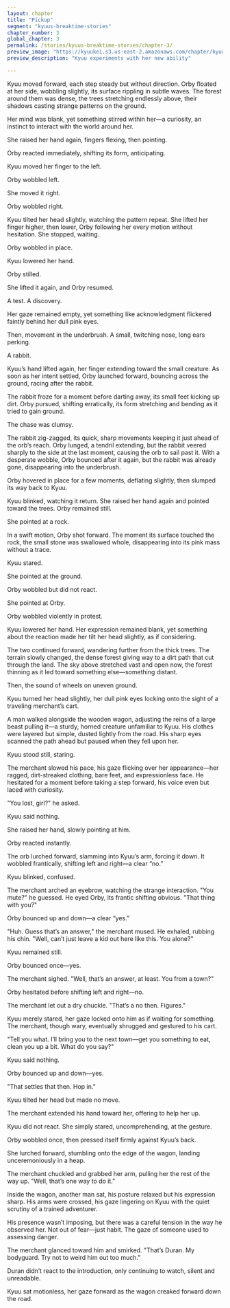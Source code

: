 ```yaml
---
layout: chapter
title: "Pickup"
segment: "kyuus-breaktime-stories"
chapter_number: 3
global_chapter: 3
permalink: /stories/kyuus-breaktime-stories/chapter-3/
preview_image: "https://kyuukei.s3.us-east-2.amazonaws.com/chapter/kyuu/3.png"
preview_description: "Kyuu experiments with her new ability"

---
```

Kyuu moved forward, each step steady but without direction. Orby floated at her side, wobbling slightly, its surface rippling in subtle waves. The forest around them was dense, the trees stretching endlessly above, their shadows casting strange patterns on the ground.

Her mind was blank, yet something stirred within her—a curiosity, an instinct to interact with the world around her.

She raised her hand again, fingers flexing, then pointing.

Orby reacted immediately, shifting its form, anticipating.

Kyuu moved her finger to the left.

Orby wobbled left.

She moved it right.

Orby wobbled right.

Kyuu tilted her head slightly, watching the pattern repeat. She lifted her finger higher, then lower, Orby following her every motion without hesitation. She stopped, waiting.

Orby wobbled in place.

Kyuu lowered her hand.

Orby stilled.

She lifted it again, and Orby resumed.

A test. A discovery.

Her gaze remained empty, yet something like acknowledgment flickered faintly behind her dull pink eyes.

Then, movement in the underbrush. A small, twitching nose, long ears perking.

A rabbit.

Kyuu’s hand lifted again, her finger extending toward the small creature. As soon as her intent settled, Orby launched forward, bouncing across the ground, racing after the rabbit.

The rabbit froze for a moment before darting away, its small feet kicking up dirt. Orby pursued, shifting erratically, its form stretching and bending as it tried to gain ground.

The chase was clumsy.

The rabbit zig-zagged, its quick, sharp movements keeping it just ahead of the orb’s reach. Orby lunged, a tendril extending, but the rabbit veered sharply to the side at the last moment, causing the orb to sail past it. With a desperate wobble, Orby bounced after it again, but the rabbit was already gone, disappearing into the underbrush.

Orby hovered in place for a few moments, deflating slightly, then slumped its way back to Kyuu.

Kyuu blinked, watching it return. She raised her hand again and pointed toward the trees. Orby remained still.

She pointed at a rock.

In a swift motion, Orby shot forward. The moment its surface touched the rock, the small stone was swallowed whole, disappearing into its pink mass without a trace.

Kyuu stared.

She pointed at the ground.

Orby wobbled but did not react.

She pointed at Orby.

Orby wobbled violently in protest.

Kyuu lowered her hand. Her expression remained blank, yet something about the reaction made her tilt her head slightly, as if considering.

The two continued forward, wandering further from the thick trees. The terrain slowly changed, the dense forest giving way to a dirt path that cut through the land. The sky above stretched vast and open now, the forest thinning as it led toward something else—something distant.

Then, the sound of wheels on uneven ground.

Kyuu turned her head slightly, her dull pink eyes locking onto the sight of a traveling merchant’s cart.

A man walked alongside the wooden wagon, adjusting the reins of a large beast pulling it—a sturdy, horned creature unfamiliar to Kyuu. His clothes were layered but simple, dusted lightly from the road. His sharp eyes scanned the path ahead but paused when they fell upon her.

Kyuu stood still, staring.

The merchant slowed his pace, his gaze flicking over her appearance—her ragged, dirt-streaked clothing, bare feet, and expressionless face. He hesitated for a moment before taking a step forward, his voice even but laced with curiosity.

"You lost, girl?" he asked.

Kyuu said nothing.

She raised her hand, slowly pointing at him.

Orby reacted instantly.

The orb lurched forward, slamming into Kyuu’s arm, forcing it down. It wobbled frantically, shifting left and right—a clear “no.”

Kyuu blinked, confused.

The merchant arched an eyebrow, watching the strange interaction. "You mute?" he guessed. He eyed Orby, its frantic shifting obvious. "That thing with you?"

Orby bounced up and down—a clear “yes.”

"Huh. Guess that’s an answer," the merchant mused. He exhaled, rubbing his chin. "Well, can’t just leave a kid out here like this. You alone?"

Kyuu remained still.

Orby bounced once—yes.

The merchant sighed. "Well, that’s an answer, at least. You from a town?"

Orby hesitated before shifting left and right—no.

The merchant let out a dry chuckle. "That’s a no then. Figures."

Kyuu merely stared, her gaze locked onto him as if waiting for something. The merchant, though wary, eventually shrugged and gestured to his cart.

"Tell you what. I’ll bring you to the next town—get you something to eat, clean you up a bit. What do you say?"

Kyuu said nothing.

Orby bounced up and down—yes.

"That settles that then. Hop in."

Kyuu tilted her head but made no move.

The merchant extended his hand toward her, offering to help her up.

Kyuu did not react. She simply stared, uncomprehending, at the gesture.

Orby wobbled once, then pressed itself firmly against Kyuu’s back.

She lurched forward, stumbling onto the edge of the wagon, landing unceremoniously in a heap.

The merchant chuckled and grabbed her arm, pulling her the rest of the way up. "Well, that’s one way to do it."

Inside the wagon, another man sat, his posture relaxed but his expression sharp. His arms were crossed, his gaze lingering on Kyuu with the quiet scrutiny of a trained adventurer.

His presence wasn’t imposing, but there was a careful tension in the way he observed her. Not out of fear—just habit. The gaze of someone used to assessing danger.

The merchant glanced toward him and smirked. "That’s Duran. My bodyguard. Try not to weird him out too much."

Duran didn’t react to the introduction, only continuing to watch, silent and unreadable.

Kyuu sat motionless, her gaze forward as the wagon creaked forward down the road.
